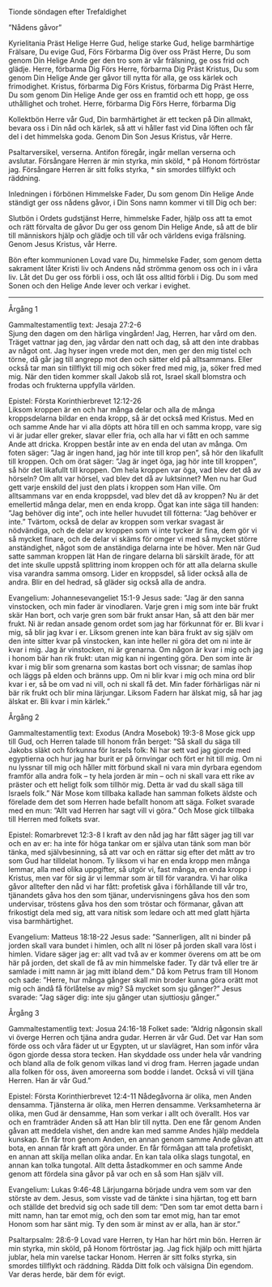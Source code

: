 ﻿Tionde söndagen efter Trefaldighet




”Nådens gåvor”




Kyrielitania
Präst        Helige Herre Gud, helige starke Gud, helige barmhärtige Frälsare, Du evige Gud,
Förs        Förbarma Dig över oss
Präst        Herre, Du som genom Din Helige Ande ger den tro som är vår frälsning, ge oss frid och glädje. Herre, förbarma Dig
Förs        Herre, förbarma Dig
Präst        Kristus, Du som genom Din Helige Ande ger gåvor till nytta för alla, ge oss kärlek och frimodighet. Kristus, förbarma Dig
Förs        Kristus, förbarma Dig
Präst        Herre, Du som genom Din Helige Ande ger oss en framtid och ett hopp, ge oss uthållighet och trohet. Herre, förbarma Dig
Förs        Herre, förbarma Dig




Kollektbön
Herre vår Gud, Din barmhärtighet är ett tecken på Din allmakt, bevara oss i Din nåd och kärlek, så att vi håller fast vid Dina löften och får del i det himmelska goda.
Genom Din Son Jesus Kristus, vår Herre.




Psaltarversikel, verserna. Antifon föregår, ingår mellan verserna och avslutar.
Försångare        Herren är min styrka, min sköld, * på Honom förtröstar jag.
Försångare        Herren är sitt folks styrka, * sin smordes tillflykt och räddning. 




Inledningen i förbönen
Himmelske Fader, Du som genom Din Helige Ande ständigt ger oss nådens gåvor, i Din Sons namn kommer vi till Dig och ber:




Slutbön i Ordets gudstjänst
Herre, himmelske Fader, hjälp oss att ta emot och rätt förvalta de gåvor Du ger oss genom Din Helige Ande, så att de blir till människors hjälp och glädje och till vår och världens eviga frälsning.
 Genom Jesus Kristus, vår Herre.




Bön efter kommunionen
Lovad vare Du, himmelske Fader, som genom detta sakrament låter Kristi liv och Andens nåd strömma genom oss och in i våra liv. Låt det Du ger oss förbli i oss, och låt oss alltid förbli i Dig. 
Du som med Sonen och den Helige Ande lever och verkar i evighet.








________________
Årgång 1




Gammaltestamentlig text: Jesaja 27:2-6  
Sjung den dagen om den härliga vingården! Jag, Herren, har vård om den. Träget vattnar jag den, jag vårdar den natt och dag, så att den inte drabbas av något ont. Jag hyser ingen vrede mot den, men ger den mig tistel och törne, då går jag till angrepp mot den och sätter eld på alltsammans. Eller också tar man sin tillflykt till mig och söker fred med mig, ja, söker fred med mig. När den tiden kommer skall Jakob slå rot, Israel skall blomstra och frodas och frukterna uppfylla världen.
 
Epistel: Första Korinthierbrevet 12:12-26  
Liksom kroppen är en och har många delar och alla de många kroppsdelarna bildar en enda kropp, så är det också med Kristus. Med en och samme Ande har vi alla döpts att höra till en och samma kropp, vare sig vi är judar eller greker, slavar eller fria, och alla har vi fått en och samme Ande att dricka. Kroppen består inte av en enda del utan av många. Om foten säger: ”Jag är ingen hand, jag hör inte till krop pen”, så hör den likafullt till kroppen. Och om örat säger: ”Jag är inget öga, jag hör inte till kroppen”, så hör det likafullt till kroppen. Om hela kroppen var öga, vad blev det då av hörseln? Om allt var hörsel, vad blev det då av luktsinnet? Men nu har Gud gett varje enskild del just den plats i kroppen som Han ville. Om alltsammans var en enda kroppsdel, vad blev det då av kroppen? Nu är det emellertid många delar, men en enda kropp. Ögat kan inte säga till handen: ”Jag behöver dig inte”, och inte heller huvudet till fötterna: ”Jag behöver er inte.” Tvärtom, också de delar av kroppen som verkar svagast är nödvändiga, och de delar av kroppen som vi inte tycker är fina, dem gör vi så mycket finare, och de delar vi skäms för omger vi med så mycket större anständighet, något som de anständiga delarna inte be höver. Men när Gud satte samman kroppen lät Han de ringare delarna bli särskilt ärade, för att det inte skulle uppstå splittring inom kroppen och för att alla delarna skulle visa varandra samma omsorg. Lider en kroppsdel, så lider också alla de andra. Blir en del hedrad, så gläder sig också alla de andra. 




Evangelium: Johannesevangeliet 15:1-9
Jesus sade: ”Jag är den sanna vinstocken, och min fader är vinodlaren. Varje gren i mig som inte bär frukt skär Han bort, och varje gren som bär frukt ansar Han, så att den bär mer frukt. Ni är redan ansade genom ordet som jag har förkunnat för er. Bli kvar i mig, så blir jag kvar i er. Liksom grenen inte kan bära frukt av sig själv om den inte sitter kvar på vinstocken, kan inte heller ni göra det om ni inte är kvar i mig. 
Jag är vinstocken, ni är grenarna. Om någon är kvar i mig och jag i honom bär han rik frukt: utan mig kan ni ingenting göra. Den som inte är kvar i mig blir som grenarna som kastas bort och vissnar; de samlas ihop och läggs på elden och bränns upp. Om ni blir kvar i mig och mina ord blir kvar i er, så be om vad ni vill, och ni skall få det. Min fader förhärligas när ni bär rik frukt och blir mina lärjungar. Liksom Fadern har älskat mig, så har jag älskat er. Bli kvar i min kärlek.” 




Årgång 2


Gammaltestamentlig text: Exodus (Andra Mosebok) 19:3-8
Mose gick upp till Gud, och Herren talade till honom från berget: ”Så skall du säga till Jakobs släkt och förkunna för Israels folk: Ni har sett vad jag gjorde med egyptierna och hur jag har burit er på örnvingar och fört er hit till mig. Om ni nu lyssnar till mig och håller mitt förbund skall ni vara min dyrbara egendom framför alla andra folk – ty hela jorden är min – och ni skall vara ett rike av präster och ett heligt folk som tillhör mig. Detta är vad du skall säga till Israels folk.” 
När Mose kom tillbaka kallade han samman folkets äldste och förelade dem det som Herren hade befallt honom att säga. Folket svarade med en mun: ”Allt vad Herren har sagt vill vi göra.” Och Mose gick tillbaka till Herren med folkets svar.




Epistel: Romarbrevet 12:3-8
I kraft av den nåd jag har fått säger jag till var och en av er: ha inte för höga tankar om er själva utan tänk som man bör tänka, med självbesinning, så att var och en rättar sig efter det mått av tro som Gud har tilldelat honom. Ty liksom vi har en enda kropp men många lemmar, alla med olika uppgifter, så utgör vi, fast många, en enda kropp i Kristus, men var för sig är vi lemmar som är till för varandra. Vi har olika gåvor alltefter den nåd vi har fått: profetisk gåva i förhållande till vår tro, tjänandets gåva hos den som tjänar, undervisningens gåva hos den som undervisar, tröstens gåva hos den som tröstar och förmanar, gåvan att frikostigt dela med sig, att vara nitisk som ledare och att med glatt hjärta visa barmhärtighet.




Evangelium: Matteus 18:18-22
Jesus sade: ”Sannerligen, allt ni binder på jorden skall vara bundet i himlen, och allt ni löser på jorden skall vara löst i himlen. Vidare säger jag er: allt vad två av er kommer överens om att be om här på jorden, det skall de få av min himmelske fader. Ty där två eller tre är samlade i mitt namn är jag mitt ibland dem.” 
Då kom Petrus fram till Honom och sade: ”Herre, hur många gånger skall min broder kunna göra orätt mot mig och ändå få förlåtelse av mig? Så mycket som sju gånger?” Jesus svarade: ”Jag säger dig: inte sju gånger utan sjuttiosju gånger.”








Årgång 3




Gammaltestamentlig text: Josua 24:16-18
Folket sade: ”Aldrig någonsin skall vi överge Herren och tjäna andra gudar. Herren är vår Gud. Det var Han som förde oss och våra fäder ut ur Egypten, ut ur slavlägret, Han som inför våra ögon gjorde dessa stora tecken. Han skyddade oss under hela vår vandring och bland alla de folk genom vilkas land vi drog fram. Herren jagade undan alla folken för oss, även amoreerna som bodde i landet. Också vi vill tjäna Herren. Han är vår Gud.” 




Epistel: Första Korinthierbrevet 12:4-11
Nådegåvorna är olika, men Anden densamma. Tjänsterna är olika, men Herren densamme. Verksamheterna är olika, men Gud är densamme, Han som verkar i allt och överallt. Hos var och en framträder Anden så att Han blir till nytta. Den ene får genom Anden gåvan att meddela vishet, den andre kan med samme Andes hjälp meddela kunskap. En får tron genom Anden, en annan genom samme Ande gåvan att bota, en annan får kraft att göra under. En får förmågan att tala profetiskt, en annan att skilja mellan olika andar. En kan tala olika slags tungotal, en annan kan tolka tungotal. Allt detta åstadkommer en och samme Ande genom att fördela sina gåvor på var och en så som Han själv vill.  




Evangelium: Lukas 9:46-48
Lärjungarna började undra vem som var den störste av dem. Jesus, som visste vad de tänkte i sina hjärtan, tog ett barn och ställde det bredvid sig och sade till dem: ”Den som tar emot detta barn i mitt namn, han tar emot mig, och den som tar emot mig, han tar emot Honom som har sänt mig. Ty den som är minst av er alla, han är stor.”








Psaltarpsalm: 28:6-9 
Lovad vare Herren, ty Han har hört min bön. 
Herren är min styrka, min sköld, på Honom förtröstar jag. 
Jag fick hjälp och mitt hjärta jublar, hela min varelse tackar Honom. 
Herren är sitt folks styrka, sin smordes tillflykt och räddning. 
Rädda Ditt folk och välsigna Din egendom. Var deras herde, bär dem för evigt.
